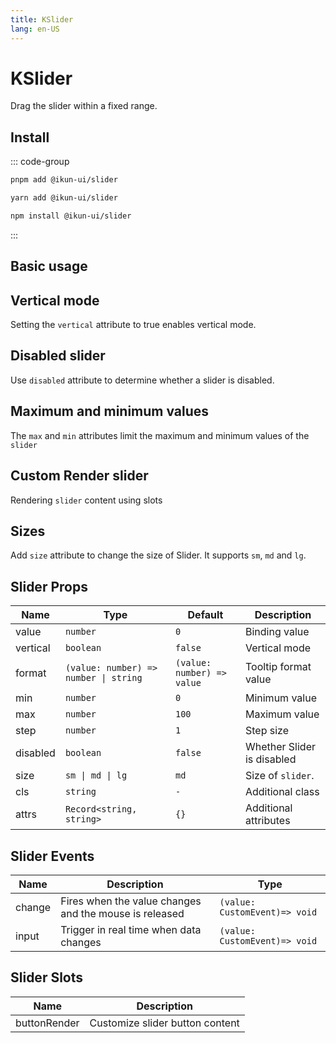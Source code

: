 ```yaml
---
title: KSlider
lang: en-US
---
```


# KSlider

Drag the slider within a fixed range.

## Install

::: code-group

```bash [pnpm]
pnpm add @ikun-ui/slider
```

```bash [yarn]
yarn add @ikun-ui/slider
```

```bash [npm]
npm install @ikun-ui/slider
```

:::

## Basic usage

<demo src="slider/basic.svelte" github="Slider"></demo>

## Vertical mode

Setting the `vertical` attribute to true enables vertical mode.

<demo src="slider/vertical.svelte" github="Slider"></demo>

## Disabled slider

Use `disabled` attribute to determine whether a slider is disabled.

<demo src="slider/disabled.svelte" github="Slider"></demo>

## Maximum and minimum values

The `max` and `min` attributes limit the maximum and minimum values of the `slider`

<demo src="slider/range.svelte" github="Slider"></demo>

## Custom Render slider

Rendering `slider` content using slots

<demo src="slider/render.svelte" github="Slider"></demo>

## Sizes

Add `size` attribute to change the size of Slider. It supports `sm`, `md` and `lg`.

<demo src="slider/sizes.svelte" github="Slider"></demo>

## Slider Props

| Name     | Type                                  | Default                    | Description                |
| -------- | ------------------------------------- | -------------------------- | -------------------------- |
| value    | `number`                              | `0`                        | Binding value              |
| vertical | `boolean`                             | `false`                    | Vertical mode              |
| format   | `(value: number) => number \| string` | `(value: number) => value` | Tooltip format value       |
| min      | `number`                              | `0`                        | Minimum value              |
| max      | `number`                              | `100`                      | Maximum value              |
| step     | `number`                              | `1`                        | Step size                  |
| disabled | `boolean`                             | `false`                    | Whether Slider is disabled |
| size     | `sm \| md \| lg`                      | `md`                       | Size of `slider`.          |
| cls      | `string`                              | `-`                        | Additional class           |
| attrs    | `Record<string, string>`              | `{}`                       | Additional attributes      |

## Slider Events

| Name   | Description                                            | Type                          |
| ------ | ------------------------------------------------------ | ----------------------------- |
| change | Fires when the value changes and the mouse is released | `(value: CustomEvent)=> void` |
| input  | Trigger in real time when data changes                 | `(value: CustomEvent)=> void` |

## Slider Slots

| Name         | Description                     |
| ------------ | ------------------------------- |
| buttonRender | Customize slider button content |
